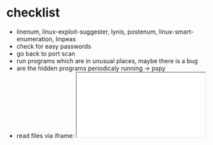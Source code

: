 # checklist

- linenum, linux-exploit-suggester, lynis, postenum, linux-smart-enumeration, linpeas
- check for easy passwords
- go back to port scan
- run programs which are in unusual places, maybe there is a bug
- are the hidden programs periodicaly running -> pspy
- read files via iframe: <iframe src='/root/.ssh/id_rsa'>

# permissions

## add user to group

```cmd
net localgroup <group> <user> /add
```

## set full permission to file

```cmd
CACLS file_path /e /p <user>:F
```
